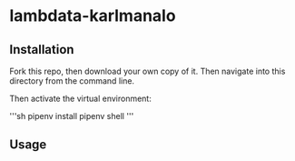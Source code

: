 # lambdata-karlmanalo

## Installation

Fork this repo, then download your own copy of it. Then navigate into this directory from the command line.

Then activate the virtual environment:

'''sh
pipenv install
pipenv shell
'''

## Usage	